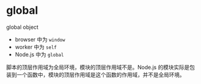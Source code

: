 # global

global object

- browser 中为 `window`
- worker 中为 `self`
- Node.js 中为 `global`

脚本的顶层作用域为全局环境，模块的顶层作用域不是。Node.js 的模块实际是包装到一个函数中，模块的顶层作用域是这个函数的作用域，并不是全局环境。
